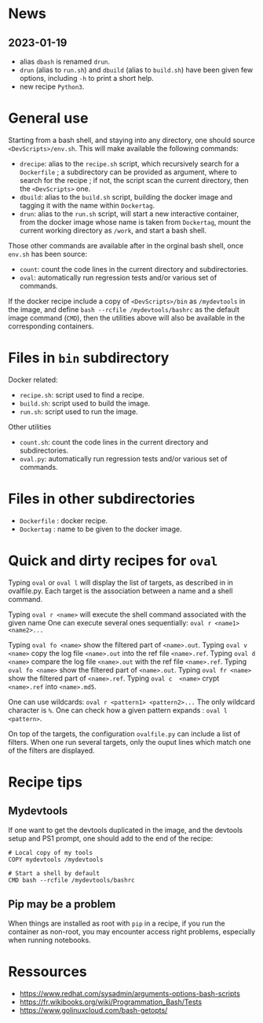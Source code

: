 
# News

## 2023-01-19

- alias `dbash` is renamed `drun`.
- `drun` (alias to `run.sh`) and `dbuild` (alias to `build.sh`) have been given few options, including `-h` to print a short help.
- new recipe `Python3`.


# General use

Starting from a bash shell, and staying into any directory, one should source `<DevScripts>/env.sh`. This will make available the following commands:
- `drecipe`: alias to the `recipe.sh` script, which recursively search for a `Dockerfile` ; a subdirectory can be provided as argument, where to search for the recipe ; if not, the script scan the current directory, then the `<DevScripts>` one.
- `dbuild`: alias to the `build.sh` script, building the docker image and tagging it with the name within `Dockertag`.
- `drun`: alias to the `run.sh` script, will start a new interactive container, from the docker image whose name is taken from `Dockertag`, mount the current working directory as `/work`, and start a bash shell.

Those other commands  are available after in the orginal bash shell, once `env.sh` has been source:
- `count`: count the code lines in the current directory and subdirectories.
- `oval`: automatically run regression tests and/or various set of commands.

If the docker recipe include a copy of `<DevScripts>/bin` as `/mydevtools` in the image, and define `bash --rcfile /mydevtools/bashrc` as the default image command (`CMD`), then the utilities above will also be available in the corresponding containers.


# Files in `bin` subdirectory

Docker related:
* `recipe.sh`: script used to find a recipe.
* `build.sh`: script used to build the image.
* `run.sh`: script used to run the image.

Other utilities
- `count.sh`: count the code lines in the current directory and subdirectories.
- `oval.py`: automatically run regression tests and/or various set of commands.


# Files in other subdirectories

* `Dockerfile` : docker recipe.
* `Dockertag` : name to be given to the docker image.
 

# Quick and dirty recipes for `oval`

Typing `oval` or `oval l` will display the list of targets, as described in in ovalfile.py.
Each target is the association between a name and a shell command.

Typing `oval r <name>` will execute the shell command associated with the given name
One can execute several ones sequentially: `oval r <name1> <name2>...`

Typing `oval fo <name>` show the filtered part of `<name>.out`.
Typing `oval v  <name>` copy the log file `<name>.out` into the ref file `<name>.ref`.
Typing `oval d  <name>` compare the log file `<name>.out` with the ref file `<name>.ref`.
Typing `oval fo <name>` show the filtered part of `<name>.out`.
Typing `oval fr <name>` show the filtered part of `<name>.ref`.
Typing `oval c  <name>` crypt `<name>.ref` into `<name>.md5`.

One can use wildcards: `oval r <pattern1> <pattern2>...`
The only wildcard character is `%`.
One can check how a given pattern expands : `oval l <pattern>`.

On top of the targets, the configuration `ovalfile.py` can include a list of filters.
When one run several targets, only the ouput lines which match one of the filters
are displayed.

# Recipe tips

## Mydevtools

If one want to get the devtools duplicated in the image,
and the devtools setup and PS1 prompt, one should add to the end of the recipe:

```
# Local copy of my tools
COPY mydevtools /mydevtools

# Start a shell by default
CMD bash --rcfile /mydevtools/bashrc
```


## Pip may be a problem

When things are installed as root with `pip` in a recipe, if you run the container as
non-root, you may encounter access right problems, especially when running notebooks. 


# Ressources

- https://www.redhat.com/sysadmin/arguments-options-bash-scripts
- https://fr.wikibooks.org/wiki/Programmation_Bash/Tests
- https://www.golinuxcloud.com/bash-getopts/
